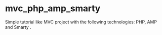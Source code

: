 # mvc_php_amp_smarty
Simple tutorial like MVC project with the following technologies: PHP, AMP and Smarty .
